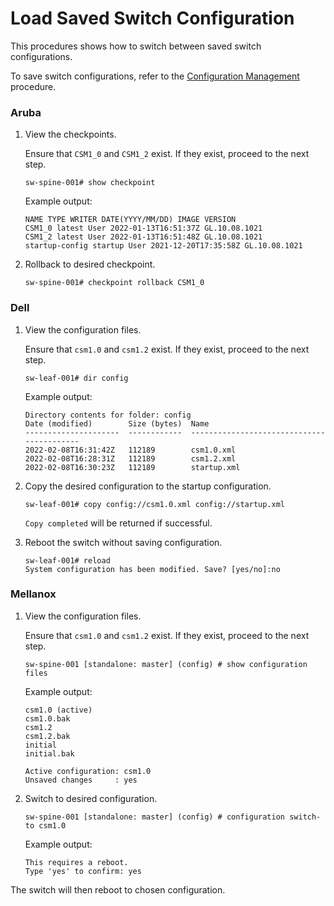 # Load Saved Switch Configuration

This procedures shows how to switch between saved switch configurations.

To save switch configurations, refer to the [Configuration Management](config_management.md) procedure.

### Aruba

1. View the checkpoints. 
   
    Ensure that `CSM1_0` and `CSM1_2` exist. If they exist, proceed to the next step.

    ```
    sw-spine-001# show checkpoint
    ```

    Example output:

    ```
    NAME TYPE WRITER DATE(YYYY/MM/DD) IMAGE VERSION
    CSM1_0 latest User 2022-01-13T16:51:37Z GL.10.08.1021
    CSM1_2 latest User 2022-01-13T16:51:48Z GL.10.08.1021
    startup-config startup User 2021-12-20T17:35:58Z GL.10.08.1021
    ```

2. Rollback to desired checkpoint.

    ```
    sw-spine-001# checkpoint rollback CSM1_0
    ```

### Dell

1. View the configuration files.
   
    Ensure that `csm1.0` and `csm1.2` exist. If they exist, proceed to the next step.

    ```
    sw-leaf-001# dir config
    ```

    Example output:

    ```
    Directory contents for folder: config
    Date (modified)        Size (bytes)  Name
    ---------------------  ------------  ------------------------------------------
    2022-02-08T16:31:42Z   112189        csm1.0.xml
    2022-02-08T16:28:31Z   112189        csm1.2.xml
    2022-02-08T16:30:23Z   112189        startup.xml
    ```

2. Copy the desired configuration to the startup configuration.

    ```
    sw-leaf-001# copy config://csm1.0.xml config://startup.xml
    ```

    `Copy completed` will be returned if successful.

3. Reboot the switch without saving configuration.
    
    ```
    sw-leaf-001# reload
    System configuration has been modified. Save? [yes/no]:no
    ```

### Mellanox

1. View the configuration files.
   
    Ensure that `csm1.0` and `csm1.2` exist. If they exist, proceed to the next step.

    ```
    sw-spine-001 [standalone: master] (config) # show configuration files
    ```

    Example output:

    ```
    csm1.0 (active)
    csm1.0.bak
    csm1.2
    csm1.2.bak
    initial
    initial.bak

    Active configuration: csm1.0
    Unsaved changes     : yes
    ```

2. Switch to desired configuration.

    ```
    sw-spine-001 [standalone: master] (config) # configuration switch-to csm1.0
    ```

    Example output:

    ```
    This requires a reboot.
    Type 'yes' to confirm: yes
    ```

The switch will then reboot to chosen configuration.
